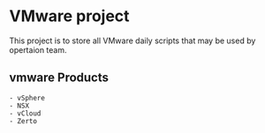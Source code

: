 VMware project
==================

This project is to store all VMware daily scripts that may be used by opertaion team.

vmware Products
------------
```
- vSphere
- NSX
- vCloud
- Zerto
```